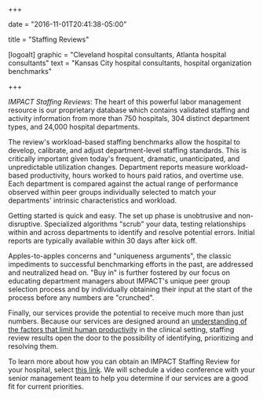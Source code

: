 +++

date = "2016-11-01T20:41:38-05:00"

title = "Staffing Reviews"

[logoalt]
  graphic = "Cleveland hospital consultants, Atlanta hospital consultants"
  text = "Kansas City hospital consultants, hospital organization benchmarks"

+++

_IMPACT Staffing Reviews_: The heart of this powerful labor management resource is our proprietary database which contains validated staffing and activity information from more than 750 hospitals, 304 distinct department types, and 24,000 hospital departments.

The review's workload-based staffing benchmarks allow the hospital to develop, calibrate, and adjust department-level staffing standards. This is critically important given today's frequent, dramatic, unanticipated, and unpredictable utilization changes. Department reports measure workload-based productivity, hours worked to hours paid ratios, and overtime use. Each department is compared against the actual range of performance observed within peer groups individually selected to match your departments' intrinsic characteristics and workload.

Getting started is quick and easy. The set up phase is unobtrusive and non-disruptive. Specialized algorithms "scrub" your data, testing relationships within and across departments to identify and resolve potential errors. Initial reports are typically available within 30 days after kick off.

Apples-to-apples concerns and "uniqueness arguments", the classic impediments to successful benchmarking efforts in the past, are addressed and neutralized head on. "Buy in" is further fostered by our focus on educating department managers about IMPACT's unique peer group selection process and by individually obtaining their input at the start of the process before any numbers are "crunched".

Finally, our services provide the potential to receive much more than just numbers. Because our services are designed around an <a href="http://www.bradyinc.com/about-us/" title="About Us">understanding of the factors that limit human productivity</a> in the clinical setting, staffing review results open the door to the possibility of identifying, prioritizing and resolving them.

To learn more about how you can obtain an IMPACT Staffing Review for your hospital, select <a href="mailto:scheduling@bradyinc.com?Subject=Conference Schedule&Body=Please%20schedule%20a%20telephone%20or%20videoconference%20to%20discuss%20IMPACT%E2%80%99s%20services%20in%20the%20context%20of%20our%20priorities.">this link</a>. We will schedule a video conference with your senior management team to help you determine if our services are a good fit for current priorities.
